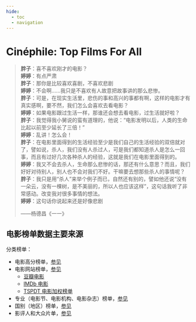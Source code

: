 ```yaml
---
hide:
  - toc
  - navigation
---
```


# Cinéphile: Top Films For All

> **胖子**：喜不喜欢刚才的电影？  
> **婷婷**：有点严肃  
> **胖子**：那你是比较喜欢喜剧，不喜欢悲剧  
> **婷婷**：不会啊……我只是不喜欢有人故意把故事讲的那么悲惨。  
> **胖子**：可是，在现实生活里，悲伤的事和高兴的事都有啊，这样的电影才有真实感啊，要不然，我们怎么会喜欢去看电影？  
> **婷婷**：如果电影跟过生活一样，那谁还会想去看电影，过生活就好啦？  
> **胖子**：我觉得我小舅说的蛮有道理的，他说：“电影发明以后，人类的生命比起以前至少延长了三倍！”  
> **婷婷**：乱讲！怎么会！  
> **胖子**：在电影里面得到的生活经验至少是我们自己的生活经验的双倍就对了，譬如说，杀人，我们没有人杀过人，可是我们都知道杀人是怎么一回事，而且有过好几次各种杀人的经验，这就是我们在电影里面得到的。  
> **婷婷**：我又不会去杀人，生命那么悲惨的话，那还有什么意思？而且，我们好好对待别人，别人也不会对我们不好。干嘛要去想那些杀人的事情呢？  
> **胖子**：我只是用“杀人”来举个例子而已，自然还有别的，譬如他还说“没有一朵云，没有一棵树，是不美丽的，所以人也应该这样”，这句话我听了非常感动。改变我对很多事情的想法。  
> **婷婷**：这句话你说起来还是好像悲剧  
>
> ——杨德昌《一一》

## 电影榜单数据主要来源

分类榜单：

- 电影高分榜单，[参见](top250/index.md)
- 电影网站榜单，[参见](site/index.md)
  - [豆瓣电影](site/douban.md)
  - [IMDb 电影](site/imdb.md)
  - [TSPDT 电影加权榜单](site/tspdt.md)
- 专业（电影节、电影机构、电影杂志）榜单，[参见](org/index.md)
- 国别（地区）榜单，[参见](region/index.md)
- 影评人和大众片单，[参见](critic/index.md)
